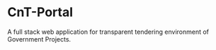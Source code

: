 # CnT-Portal
A full stack web application for transparent tendering environment of Government Projects.
